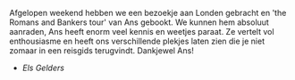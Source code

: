 Afgelopen weekend hebben we een bezoekje aan Londen gebracht en 'the Romans and Bankers tour' van Ans gebookt. We kunnen hem absoluut aanraden, Ans heeft enorm veel kennis en weetjes paraat. Ze vertelt vol enthousiasme en heeft ons verschillende plekjes laten zien die je niet zomaar in een reisgids terugvindt. Dankjewel Ans!
- *Els Gelders*
